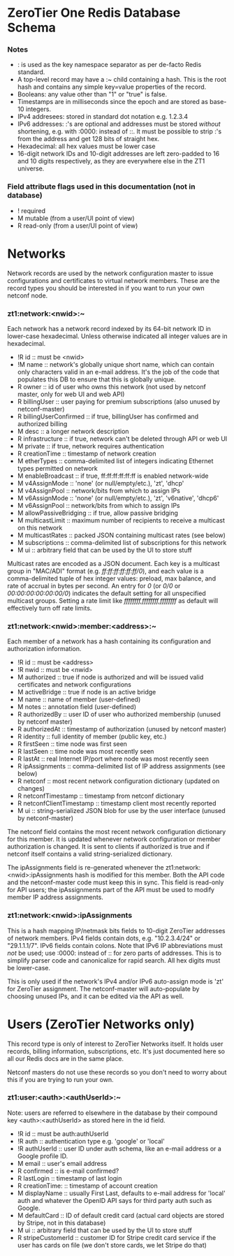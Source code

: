 # ZeroTier One Redis Database Schema

### Notes

- : is used as the key namespace separator as per de-facto Redis standard.
- A top-level record may have a :~ child containing a hash. This is the root hash and contains any simple key=value properties of the record.
- Booleans: any value other than "1" or "true" is false.
- Timestamps are in milliseconds since the epoch and are stored as base-10 integers.
- IPv4 addresees: stored in standard dot notation e.g. 1.2.3.4
- IPv6 addresses: :'s are optional and addresses must be stored *without* shortening, e.g. with :0000: instead of ::. It must be possible to strip :'s from the address and get 128 bits of straight hex.
- Hexadecimal: all hex values must be lower case
- 16-digit network IDs and 10-digit addresses are left zero-padded to 16 and 10 digits respectively, as they are everywhere else in the ZT1 universe.

### Field attribute flags used in this documentation (not in database)

- ! required
- M mutable (from a user/UI point of view)
- R read-only (from a user/UI point of view)

# Networks

Network records are used by the network configuration master to issue configurations and certificates to virtual network members. These are the record types you should be interested in if you want to run your own netconf node.

### zt1:network:\<nwid\>:~

Each network has a network record indexed by its 64-bit network ID in lower-case hexadecimal. Unless otherwise indicated all integer values are in hexadecimal.

- !R id :: must be \<nwid\>
- !M name :: network's globally unique short name, which can contain only characters valid in an e-mail address. It's the job of the code that populates this DB to ensure that this is globally unique.
- R owner :: id of user who owns this network (not used by netconf master, only for web UI and web API)
- R billingUser :: user paying for premium subscriptions (also unused by netconf-master)
- R billingUserConfirmed :: if true, billingUser has confirmed and authorized billing
- M desc :: a longer network description
- R infrastructure :: if true, network can't be deleted through API or web UI
- M private :: if true, network requires authentication
- R creationTime :: timestamp of network creation
- M etherTypes :: comma-delimited list of integers indicating Ethernet types permitted on network
- M enableBroadcast :: if true, ff:ff:ff:ff:ff:ff is enabled network-wide
- M v4AssignMode :: 'none' (or null/empty/etc.), 'zt', 'dhcp'
- M v4AssignPool :: network/bits from which to assign IPs
- M v6AssignMode :: 'none' (or null/empty/etc.), 'zt', 'v6native', 'dhcp6'
- M v6AssignPool :: network/bits from which to assign IPs
- M allowPassiveBridging :: if true, allow passive bridging
- M multicastLimit :: maximum number of recipients to receive a multicast on this network
- M multicastRates :: packed JSON containing multicast rates (see below)
- M subscriptions :: comma-delimited list of subscriptions for this network
- M ui :: arbitrary field that can be used by the UI to store stuff

Multicast rates are encoded as a JSON document. Each key is a multicast group in "MAC/ADI" format (e.g. *ff:ff:ff:ff:ff:ff/0*), and each value is a comma-delimited tuple of hex integer values: preload, max balance, and rate of accrual in bytes per second. An entry for *0* (or *0/0* or *00:00:00:00:00:00/0*) indicates the default setting for all unspecified multicast groups. Setting a rate limit like *ffffffff,ffffffff,ffffffff* as default will effectively turn off rate limits.

### zt1:network:\<nwid\>:member:\<address\>:~

Each member of a network has a hash containing its configuration and authorization information.

- !R id :: must be \<address\>
- !R nwid :: must be \<nwid\>
- M authorized :: true if node is authorized and will be issued valid certificates and network configurations
- M activeBridge :: true if node is an active bridge
- M name :: name of member (user-defined)
- M notes :: annotation field (user-defined)
- R authorizedBy :: user ID of user who authorized membership (unused by netconf master)
- R authorizedAt :: timestamp of authorization (unused by netconf master)
- R identity :: full identity of member (public key, etc.)
- R firstSeen :: time node was first seen
- R lastSeen :: time node was most recently seen
- R lastAt :: real Internet IP/port where node was most recently seen
- R ipAssignments :: comma-delimited list of IP address assignments (see below)
- R netconf :: most recent network configuration dictionary (updated on changes)
- R netconfTimestamp :: timestamp from netconf dictionary
- R netconfClientTimestamp :: timestamp client most recently reported
- M ui :: string-serialized JSON blob for use by the user interface (unused by netconf-master)

The netconf field contains the most recent network configuration dictionary for this member. It is
updated whenever network configuration or member authorization is changed. It is sent to clients if
authorized is true and if netconf itself contains a valid string-serialized dictionary.

The ipAssignments field is re-generated whenever the zt1:network:\<nwid\>:ipAssignments hash is modified for this member. Both the API code and the netconf-master code must keep this in sync. This field is read-only for API users; the ipAssignments part of the API must be used to modify member IP address assignments.

### zt1:network:\<nwid\>:ipAssignments

This is a hash mapping IP/netmask bits fields to 10-digit ZeroTier addresses of network members. IPv4 fields contain dots, e.g. "10.2.3.4/24" or "29.1.1.1/7". IPv6 fields contain colons. Note that IPv6 IP abbreviations must *not* be used; use \:0000\: instead of \:\: for zero parts of addresses. This is to simplify parser code and canonicalize for rapid search. All hex digits must be lower-case.

This is only used if the network's IPv4 and/or IPv6 auto-assign mode is 'zt' for ZeroTier assignment. The netconf-master will auto-populate by choosing unused IPs, and it can be edited via the API as well.

# Users (ZeroTier Networks only)

This record type is only of interest to ZeroTier Networks itself. It holds user records, billing information, subscriptions, etc. It's just documented here so all our Redis docs are in the same place.

Netconf masters do not use these records so you don't need to worry about this if you are trying to run your own.

### zt1:user:\<auth\>:\<authUserId\>:~

Note: users are referred to elsewhere in the database by their compound key \<auth\>:\<authUserId\> as stored here in the id field.

- !R id :: must be auth:authUserId
- !R auth :: authentication type e.g. 'google' or 'local'
- !R authUserId :: user ID under auth schema, like an e-mail address or a Google profile ID.
- M email :: user's email address
- R confirmed :: is e-mail confirmed?
- R lastLogin :: timestamp of last login
- R creationTime: :: timestamp of account creation
- M displayName :: usually First Last, defaults to e-mail address for 'local' auth and whatever the OpenID API says for third party auth such as Google.
- M defaultCard :: ID of default credit card (actual card objects are stored by Stripe, not in this database)
- M ui :: arbitrary field that can be used by the UI to store stuff
- R stripeCustomerId :: customer ID for Stripe credit card service if the user has cards on file (we don't store cards, we let Stripe do that)
